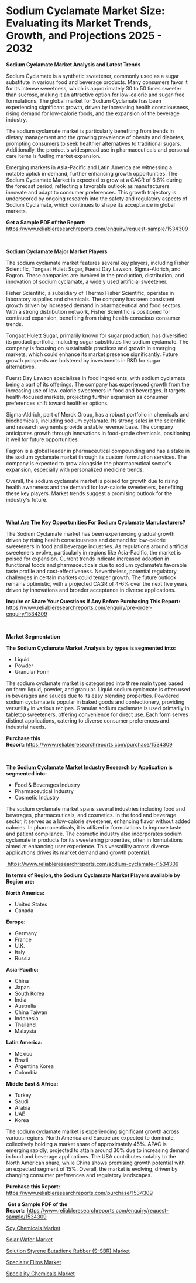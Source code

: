 <p><h1>Sodium Cyclamate Market Size: Evaluating its Market Trends, Growth, and Projections 2025 - 2032</h1></p><p><strong>Sodium Cyclamate Market Analysis and Latest Trends</strong></p>
<p><p>Sodium Cyclamate is a synthetic sweetener, commonly used as a sugar substitute in various food and beverage products. Many consumers favor it for its intense sweetness, which is approximately 30 to 50 times sweeter than sucrose, making it an attractive option for low-calorie and sugar-free formulations. The global market for Sodium Cyclamate has been experiencing significant growth, driven by increasing health consciousness, rising demand for low-calorie foods, and the expansion of the beverage industry. </p><p>The sodium cyclamate market is particularly benefiting from trends in dietary management and the growing prevalence of obesity and diabetes, prompting consumers to seek healthier alternatives to traditional sugars. Additionally, the product's widespread use in pharmaceuticals and personal care items is fueling market expansion. </p><p>Emerging markets in Asia-Pacific and Latin America are witnessing a notable uptick in demand, further enhancing growth opportunities. The Sodium Cyclamate Market is expected to grow at a CAGR of 6.6% during the forecast period, reflecting a favorable outlook as manufacturers innovate and adapt to consumer preferences. This growth trajectory is underscored by ongoing research into the safety and regulatory aspects of Sodium Cyclamate, which continues to shape its acceptance in global markets.</p></p>
<p><strong>Get a Sample PDF of the Report:&nbsp;</strong> <a href="https://www.reliableresearchreports.com/enquiry/request-sample/1534309?utm_campaign=83&utm_medium=2&utm_source=Github&utm_content=ia&utm_term=31032025&utm_id=sodium-cyclamate">https://www.reliableresearchreports.com/enquiry/request-sample/1534309</a></p>
<p>&nbsp;</p>
<p><strong>Sodium Cyclamate Major Market Players</strong></p>
<p><p>The sodium cyclamate market features several key players, including Fisher Scientific, Tongaat Hulett Sugar, Fuerst Day Lawson, Sigma-Aldrich, and Fagron. These companies are involved in the production, distribution, and innovation of sodium cyclamate, a widely used artificial sweetener.</p><p>Fisher Scientific, a subsidiary of Thermo Fisher Scientific, operates in laboratory supplies and chemicals. The company has seen consistent growth driven by increased demand in pharmaceutical and food sectors. With a strong distribution network, Fisher Scientific is positioned for continued expansion, benefiting from rising health-conscious consumer trends.</p><p>Tongaat Hulett Sugar, primarily known for sugar production, has diversified its product portfolio, including sugar substitutes like sodium cyclamate. The company is focusing on sustainable practices and growth in emerging markets, which could enhance its market presence significantly. Future growth prospects are bolstered by investments in R&D for sugar alternatives.</p><p>Fuerst Day Lawson specializes in food ingredients, with sodium cyclamate being a part of its offerings. The company has experienced growth from the increasing use of low-calorie sweeteners in food and beverages. It targets health-focused markets, projecting further expansion as consumer preferences shift toward healthier options.</p><p>Sigma-Aldrich, part of Merck Group, has a robust portfolio in chemicals and biochemicals, including sodium cyclamate. Its strong sales in the scientific and research segments provide a stable revenue base. The company anticipates growth through innovations in food-grade chemicals, positioning it well for future opportunities.</p><p>Fagron is a global leader in pharmaceutical compounding and has a stake in the sodium cyclamate market through its custom formulation services. The company is expected to grow alongside the pharmaceutical sector's expansion, especially with personalized medicine trends.</p><p>Overall, the sodium cyclamate market is poised for growth due to rising health awareness and the demand for low-calorie sweeteners, benefiting these key players. Market trends suggest a promising outlook for the industry's future.</p></p>
<p>&nbsp;</p>
<p><strong>What Are The Key Opportunities For Sodium Cyclamate Manufacturers?</strong></p>
<p><p>The Sodium Cyclamate market has been experiencing gradual growth driven by rising health consciousness and demand for low-calorie sweeteners in food and beverage industries. As regulations around artificial sweeteners evolve, particularly in regions like Asia-Pacific, the market is poised for expansion. Current trends indicate increased adoption in functional foods and pharmaceuticals due to sodium cyclamate’s favorable taste profile and cost-effectiveness. Nevertheless, potential regulatory challenges in certain markets could temper growth. The future outlook remains optimistic, with a projected CAGR of 4-6% over the next five years, driven by innovations and broader acceptance in diverse applications.</p></p>
<p><strong>Inquire or Share Your Questions If Any Before Purchasing This Report:</strong> <a href="https://www.reliableresearchreports.com/enquiry/pre-order-enquiry/1534309?utm_campaign=83&utm_medium=2&utm_source=Github&utm_content=ia&utm_term=31032025&utm_id=sodium-cyclamate">https://www.reliableresearchreports.com/enquiry/pre-order-enquiry/1534309</a></p>
<p>&nbsp;</p>
<p><strong>Market Segmentation</strong></p>
<p><strong>The Sodium Cyclamate Market Analysis by types is segmented into:</strong></p>
<p><ul><li>Liquid</li><li>Powder</li><li>Granular Form</li></ul></p>
<p><p>The sodium cyclamate market is categorized into three main types based on form: liquid, powder, and granular. Liquid sodium cyclamate is often used in beverages and sauces due to its easy blending properties. Powdered sodium cyclamate is popular in baked goods and confectionery, providing versatility in various recipes. Granular sodium cyclamate is used primarily in tabletop sweeteners, offering convenience for direct use. Each form serves distinct applications, catering to diverse consumer preferences and industrial needs.</p></p>
<p><strong>Purchase this Report:&nbsp;</strong><a href="https://www.reliableresearchreports.com/purchase/1534309?utm_campaign=83&utm_medium=2&utm_source=Github&utm_content=ia&utm_term=31032025&utm_id=sodium-cyclamate">https://www.reliableresearchreports.com/purchase/1534309</a></p>
<p>&nbsp;</p>
<p><strong>The Sodium Cyclamate Market Industry Research by Application is segmented into:</strong></p>
<p><ul><li>Food & Beverages Industry</li><li>Pharmaceutical Industry</li><li>Cosmetic Industry</li></ul></p>
<p><p>The sodium cyclamate market spans several industries including food and beverages, pharmaceuticals, and cosmetics. In the food and beverage sector, it serves as a low-calorie sweetener, enhancing flavor without added calories. In pharmaceuticals, it is utilized in formulations to improve taste and patient compliance. The cosmetic industry also incorporates sodium cyclamate in products for its sweetening properties, often in formulations aimed at enhancing user experience. This versatility across diverse applications drives its market demand and growth potential.</p></p>
<p><a href="https://www.reliableresearchreports.com/sodium-cyclamate-r1534309?utm_campaign=83&utm_medium=2&utm_source=Github&utm_content=ia&utm_term=31032025&utm_id=sodium-cyclamate">&nbsp;https://www.reliableresearchreports.com/sodium-cyclamate-r1534309</a></p>
<p><strong>In terms of Region, the Sodium Cyclamate Market Players available by Region are:</strong></p>
<p>
    <p> <strong> North America: </strong>
        <ul>
            <li>United States</li>
            <li>Canada</li>
        </ul>
        </p> 
    <p> <strong> Europe: </strong>
        <ul>
            <li>Germany</li>
            <li>France</li>
            <li>U.K.</li>
            <li>Italy</li>
            <li>Russia</li>
        </ul>
        </p> 
    <p> <strong> Asia-Pacific: </strong>
        <ul>
            <li>China</li>
            <li>Japan</li>
            <li>South Korea</li>
            <li>India</li>
            <li>Australia</li>
            <li>China Taiwan</li>
            <li>Indonesia</li>
            <li>Thailand</li>
            <li>Malaysia</li>
        </ul>
        </p> 
    <p> <strong> Latin America: </strong>
        <ul>
            <li>Mexico</li>
            <li>Brazil</li>
            <li>Argentina Korea</li>
            <li>Colombia</li>
        </ul>
        </p> 
    <p> <strong> Middle East & Africa: </strong>
        <ul>
            <li>Turkey</li>
            <li>Saudi</li>
            <li>Arabia</li>
            <li>UAE</li>
            <li>Korea</li>
        </ul>
    </p>
    </p>
<p><p>The sodium cyclamate market is experiencing significant growth across various regions. North America and Europe are expected to dominate, collectively holding a market share of approximately 45%. APAC is emerging rapidly, projected to attain around 30% due to increasing demand in food and beverage applications. The USA contributes notably to the North American share, while China shows promising growth potential with an expected segment of 15%. Overall, the market is evolving, driven by changing consumer preferences and regulatory landscapes.</p></p>
<p><strong>Purchase this Report: </strong><a href="https://www.reliableresearchreports.com/purchase/1534309?utm_campaign=83&utm_medium=2&utm_source=Github&utm_content=ia&utm_term=31032025&utm_id=sodium-cyclamate">https://www.reliableresearchreports.com/purchase/1534309</a></p>
<p>&nbsp;<strong>Get a Sample PDF of the Report:&nbsp;&nbsp;</strong><a href="https://www.reliableresearchreports.com/enquiry/request-sample/1534309?utm_campaign=83&utm_medium=2&utm_source=Github&utm_content=ia&utm_term=31032025&utm_id=sodium-cyclamate">https://www.reliableresearchreports.com/enquiry/request-sample/1534309</a></p>
<p><strong></strong></p>
<p><p><a href="https://github.com/elroddrewspm/Market-Research-Report-List-1/blob/main/soy-chemicals-market.md?utm_campaign=83&utm_medium=2&utm_source=Github&utm_content=ia&utm_term=31032025&utm_id=sodium-cyclamate">Soy Chemicals Market</a></p><p><a href="https://github.com/mokeleveisel/Market-Research-Report-List-1/blob/main/solar-wafer-market.md?utm_campaign=83&utm_medium=2&utm_source=Github&utm_content=ia&utm_term=31032025&utm_id=sodium-cyclamate">Solar Wafer Market</a></p><p><a href="https://github.com/baheraennika/Market-Research-Report-List-1/blob/main/solution-styrene-butadiene-rubber-s-sbr-market.md?utm_campaign=83&utm_medium=2&utm_source=Github&utm_content=ia&utm_term=31032025&utm_id=sodium-cyclamate">Solution Styrene Butadiene Rubber (S-SBR) Market</a></p><p><a href="https://github.com/dukerghostki/Market-Research-Report-List-1/blob/main/specialty-films-market.md?utm_campaign=83&utm_medium=2&utm_source=Github&utm_content=ia&utm_term=31032025&utm_id=sodium-cyclamate">Specialty Films Market</a></p><p><a href="https://github.com/helmeludu/Market-Research-Report-List-1/blob/main/speciality-chemicals-market.md?utm_campaign=83&utm_medium=2&utm_source=Github&utm_content=ia&utm_term=31032025&utm_id=sodium-cyclamate">Speciality Chemicals Market</a></p></p>